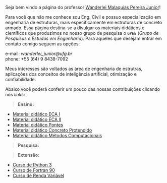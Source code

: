 Seja bem vindo a página do professor [Wanderlei Malaquias Pereira Junior](http://lattes.cnpq.br/2449347153075493)!  

Para você que não me conhece sou Eng. Civil e possuo especialização em engenharia de estruturas, mais especificamente em estruturas de concreto armado. Essa página destina-se a divulgar os materiais didáticos e científicos que produzimos no nosso grupo de pesquisa o `GPEE` (_Grupo de Pesquisas e Estudos em Engenharia_). Para aqueles que desejam entrar em contato comigo seguem as opções:

e-mail: <span style="color=#0000ff"><i>_wanderlei_junior@ufg.br_</i></span>  
phone: +55 (64) 9 8438-7092  

Meus interesses são voltados as área de engenharia de estrutras, aplicações dos conceitos de inteligência artificial, otimização e confiabilidade. 

Abaixo você poderá conferir um pouco das nossas contribuições clicando nos _links_:

> **Ensino:**
- [Material didático ECA I]()  
- [Material didático ECA II]()  
- [Material didático Pontes]()  
- [Material didático Concreto Protendido]()      
- [Material didático Métodos Computacionais]()  

> **Pesquisa:**


> **Extensão:**
- [Curso de Python 3]()  
- [Curso de Fortran 90]()  
- [Curso de Renda Variável]()  
